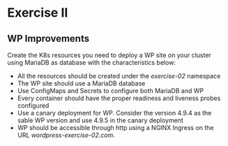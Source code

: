 # Exercise II

## WP Improvements

Create the K8s resources you need to deploy a WP site on your cluster using
MariaDB as database with the characteristics below:

* All the resources should be created under the *exercise-02* namespace
* The WP site should use a MariaDB database
* Use ConfigMaps and Secrets to configure both MariaDB and WP
* Every container should have the proper readiness and liveness probes
configured
* Use a canary deployment for WP. Consider the version 4.9.4 as the sable WP
version and use 4.9.5 in the canary deployment
* WP should be accessible through http using a NGINX Ingress on the URL
*wordpress-exercise-02.com*.
